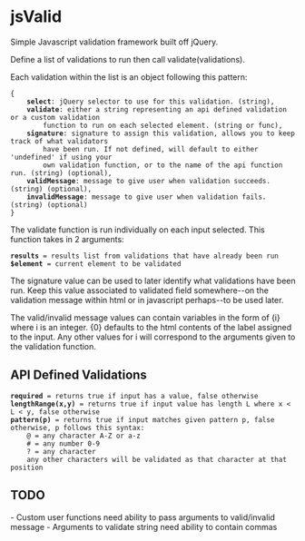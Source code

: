 <h1>jsValid</h1>
Simple Javascript validation framework built off jQuery.

Define a list of validations to run then call validate(validations).

Each validation within the list is an object following this pattern:
<pre><code>{
	<b>select</b>: jQuery selector to use for this validation. (string),
	<b>validate</b>: either a string representing an api defined validation or a custom validation
		function to run on each selected element. (string or func),
	<b>signature</b>: signature to assign this validation, allows you to keep track of what validators
		have been run. If not defined, will default to either 'undefined' if using your
		own validation function, or to the name of the api function run. (string) (optional),
	<b>validMessage</b>: message to give user when validation succeeds. (string) (optional),
	<b>invalidMessage</b>: message to give user when validation fails. (string) (optional)
}</code></pre>

The validate function is run individually on each input selected. This function takes in 2 arguments:
<pre><code><b>results</b> = results list from validations that have already been run
<b>$element</b> = current element to be validated</code></pre>

The signature value can be used to later identify what validations have been run. Keep this value associated
	to validated field somewhere--on the validation message within html or in javascript perhaps--to be
	used later.

The valid/invalid message values can contain variables in the form of {i} where i is an integer. {0} defaults
to the html contents of the label assigned to the input. Any other values for i will correspond to the arguments
given to the validation function.

<h2>API Defined Validations</h2>
<pre><code><b>required</b> = returns true if input has a value, false otherwise
<b>lengthRange(x,y)</b> = returns true if input value has length L where x &lt; L &lt; y, false otherwise
<b>pattern(p)</b> = returns true if input matches given pattern p, false otherwise, p follows this syntax:
	@ = any character A-Z or a-z
	# = any number 0-9
	? = any character
	any other characters will be validated as that character at that position</code></pre>

<h2>TODO</h2>
- Custom user functions need ability to pass arguments to valid/invalid message
- Arguments to validate string need ability to contain commas
